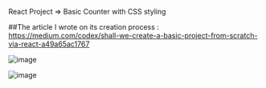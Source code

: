 React Project => Basic Counter with CSS styling

##The article I wrote on its creation process : 
https://medium.com/codex/shall-we-create-a-basic-project-from-scratch-via-react-a49a65ac1767


![image](https://user-images.githubusercontent.com/90147636/177202779-0f09188a-7ae5-4012-9eb3-874383c148ad.png)

![image](https://user-images.githubusercontent.com/90147636/177204936-e4439578-3bbc-43e2-afd3-4e445db51a44.png)




